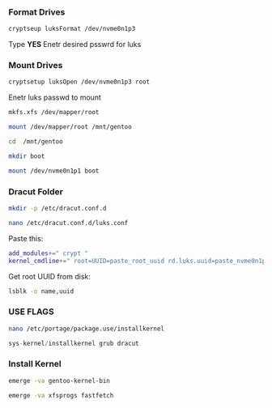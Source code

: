 ### Format Drives
```bash
cryptseup luksFormat /dev/nvme0n1p3
```
Type **YES**
Enetr desired psswrd for luks

### Mount Drives
```bash
cryptsetup luksOpen /dev/nvme0n1p3 root
```
Enetr luks passwd to mount

```bash
mkfs.xfs /dev/mapper/root
```
```bash
mount /dev/mapper/root /mnt/gentoo
```

```bash
cd  /mnt/gentoo
```
```bash
mkdir boot
```
```bash
mount /dev/nvme0n1p1 boot
```
### Dracut Folder
```bash
mkdir -p /etc/dracut.conf.d
```

```bash
nano /etc/dracut.conf.d/luks.conf
```

Paste this:
```bash
add_modules+=" crypt "
kernel_cmdline+=" root=UUID=paste_root_uuid rd.luks.uuid=paste_nvme0n1p3_uuid "
```
Get root UUID from disk:
```bash
lsblk -o name,uuid
```
### USE FLAGS
```bash
nano /etc/portage/package.use/installkernel
```
```py
sys-kernel/installkernel grub dracut
```
### Install Kernel
```bash
emerge -va gentoo-kernel-bin
```

```bash
emerge -va xfsprogs fastfetch
```

